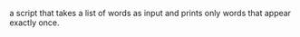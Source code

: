  a script that takes a list of words as input and prints only words that appear exactly once.       

